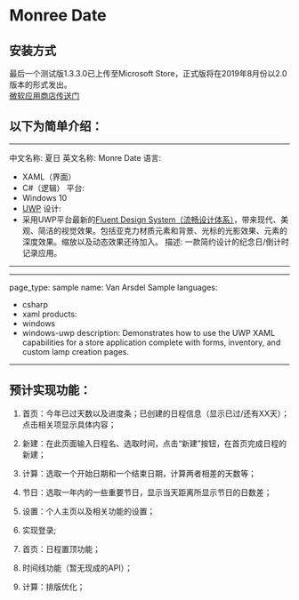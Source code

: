 # Monree Date  

## 安装方式        
最后一个测试版1.3.3.0已上传至Microsoft Store，正式版将在2019年8月份以2.0版本的形式发出。  
[微软应用商店传送门](https://www.microsoft.com/store/productId/9PKBWKPCCFJ8)      
    
## 以下为简单介绍：  

---
中文名称: 夏日
英文名称: Monre Date
语言:
  - XAML（界面）
  - C#（逻辑）
平台:
  - Windows 10
  - [UWP](https://docs.microsoft.com/zh-cn/windows/uwp/get-started/universal-application-platform-guide)
设计:
  - 采用UWP平台最新的[Fluent Design System（流畅设计体系）](https://developer.microsoft.com/zh-cn/windows/apps/design?ocid=cxfluent-getstartedheader-devcenterappsdesign)，带来现代、美观、简洁的视觉效果。包括亚克力材质元素和背景、光标的光影效果、元素的深度效果。缩放以及动态效果还待加入。
描述: 一款简约设计的纪念日/倒计时记录应用。
---  

---
page_type: sample
name: Van Arsdel Sample
languages:
  - csharp
  - xaml
products:
  - windows
  - windows-uwp
description: Demonstrates how to use the UWP XAML capabilities for a store application complete with forms, inventory, and custom lamp creation pages.
---

## 预计实现功能：  

1. 首页：今年已过天数以及进度条；已创建的日程信息（显示已过/还有XX天）；点击相关项显示具体内容；

2. 新建：在此页面输入日程名、选取时间，点击“新建”按钮，在首页完成日程的新建；

2. 计算：选取一个开始日期和一个结束日期，计算两者相差的天数等；

3. 节日：选取一年内的一些重要节日，显示当天距离所显示节日的日数差；

4. 设置：个人主页以及相关功能的设置；  

5. 实现登录;  

6. 首页：日程置顶功能；  

7. 时间线功能（暂无现成的API）；  

8. 计算：排版优化；  

